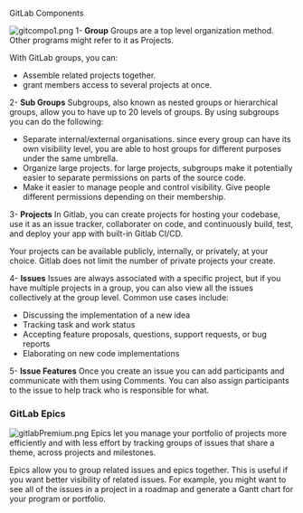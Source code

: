 GitLab Components

![gitcompo1.png](../_resources/2b85fdb209f0408e9908437c09837dda.png)
1- **Group**
Groups are a top level organization method. Other programs might refer to it as Projects.

With GitLab groups, you can:
* Assemble related projects together.
* grant members access to several projects at once.

2- **Sub Groups**
Subgroups, also known as nested groups or hierarchical groups, allow you to have up to 20 levels of groups.
By using subgroups you can do the following:
* Separate internal/external organisations. since every group can have its own visibility level, you are able to host groups for different purposes under the same umbrella. 
* Organize large projects. for large projects, subgroups make it potentially easier to separate permissions on parts of the source code.
* Make it easier to manage people and control visibility. Give people different permissions depending on their membership.

3- **Projects**
In Gitlab, you can create projects for hosting your codebase, use it as an issue tracker, collaborater on code, and continuously build, test, and deploy your app with built-in Gitlab CI/CD.

Your projects can be available publicly, internally, or privately, at your choice. Gitlab does not limit the number of private projects your create. 

4- **Issues**
Issues are always associated with a specific project, but if you have multiple projects in a group, you can also view all the issues collectively at the group level.
Common use cases include:
* Discussing the implementation of a new idea
* Tracking task and work status
* Accepting feature proposals, questions, support requests, or bug reports
* Elaborating on new code implementations

5- **Issue Features** 
Once you create an issue you can add participants and communicate with them using Comments. You can also assign participants to the issue to help track who is responsible for what.

### GitLab Epics 

![gitlabPremium.png](../_resources/7a21bddb92e648a19dc473ba3d4bec15.png)
Epics let you manage your portfolio of projects more efficiently and with less effort by tracking groups of issues that share a theme, across projects and milestones.

Epics allow you to group related issues and epics together. This is useful if you want better visibility of related issues. For example, you might want to see all of the issues in a project in a roadmap and generate a Gantt chart for your program or portfolio.